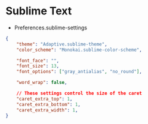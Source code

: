 # Sublime Text

- Preferences.sublime-settings

```json
{
	"theme": "Adaptive.sublime-theme",
	"color_scheme": "Monokai.sublime-color-scheme",

	"font_face": "",
	"font_size": 13,
	"font_options": ["gray_antialias", "no_round"],

	"word_wrap": false,

	// These settings control the size of the caret
	"caret_extra_top": 1,
	"caret_extra_bottom": 1,
	"caret_extra_width": 1,
}
```
